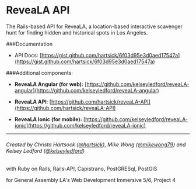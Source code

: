 # ReveaLA API

The Rails-based API for ReveaLA, a location-based interactive scavenger hunt for finding hidden and historical spots in Los Angeles.

###Documentation

* API Docs: [https://gist.github.com/hartsick/6f03d95e3d0aed17547a](https://gist.github.com/hartsick/6f03d95e3d0aed17547a)

###Additional components:

* **ReveaLA Angular (for web):** [https://github.com/kelseyledford/reveaLA-angular](https://github.com/kelseyledford/reveaLA-angular)

* **ReveaLA API**: [https://github.com/hartsick/reveaLA-API](https://github.com/hartsick/reveaLA-API)

* **ReveaLA Ionic (for mobile):** [https://github.com/kelseyledford/reveaLA-ionic](https://github.com/kelseyledford/reveaLA-ionic)

---

###### Created by Christa Hartsock ([@hartsick](http://github.com/hartsick)), Mike Wong ([@mikewong79](http://github.com/mikewong79)) and Kelsey Ledford ([@kelseyledford](http://github.com/kelseyledford))
with Ruby on Rails, Rails-API, Capistrano, PostGRESql, PostGIS

for General Assembly LA's Web Development Immersive 5/6, Project 4
